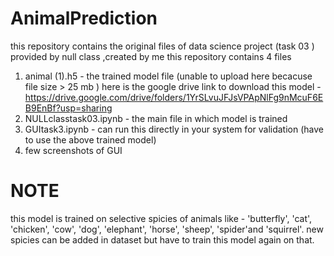 # AnimalPrediction
this repository contains the original files of data science project (task 03 ) provided by null class ,created by me 
this repository contains 4 files 
1) animal (1).h5   - the trained model file (unable to upload here becacuse file size > 25 mb )
  here is the google drive link to download this model - https://drive.google.com/drive/folders/1YrSLvuJFJsVPApNlFg9nMcuF6EB9EnBf?usp=sharing
2) NULLclasstask03.ipynb - the main file in which model is trained
3) GUItask3.ipynb - can run this directly in your system for validation (have to use the above trained model)
4) few screenshots of GUI
# NOTE
this model is trained on selective spicies of animals like - 'butterfly', 'cat', 'chicken', 'cow', 'dog', 'elephant', 'horse', 'sheep', 'spider'and 'squirrel'. new spicies can be added in dataset but have to train this model again on that.
